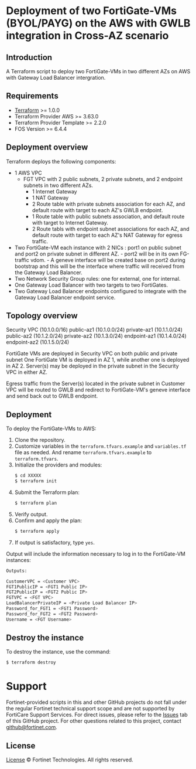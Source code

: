 # Deployment of two FortiGate-VMs (BYOL/PAYG) on the AWS with GWLB integration in Cross-AZ scenario
## Introduction
A Terraform script to deploy two FortiGate-VMs in two different AZs on AWS with Gateway Load Balancer intergration.

## Requirements
* [Terraform](https://learn.hashicorp.com/terraform/getting-started/install.html) >= 1.0.0
* Terraform Provider AWS >= 3.63.0
* Terraform Provider Template >= 2.2.0
* FOS Version >= 6.4.4

## Deployment overview
Terraform deploys the following components:
   - 1 AWS VPC
        - FGT VPC with 2 public subnets, 2 private subnets, and 2 endpoint subnets in two different AZs. 
           - 1 Internet Gateway
           - 1 NAT Gateway
           - 2 Route table with private subnets association for each AZ, and default route with target to each AZ's GWLB endpoint.
           - 1 Route table with public subnets association, and default route with target to Internet Gateway.
           - 2 Route tabls with endpoint subnet associations for each AZ, and default route with target to each AZ's NAT Gateway for egress traffic. 
   - Two FortiGate-VM each instance with 2 NICs : port1 on public subnet and port2 on private subnet in different AZ.
           - port2 will be in its own FG-traffic vdom.
           - A geneve interface will be created base on port2 during bootstrap and this will be the interface where traffic will received from the Gateway Load Balancer.
   - Two Network Security Group rules: one for external, one for internal.
   - One Gateway Load Balancer with two targets to two FortiGates.
   - Two Gateway Load Balancer endpoints configured to integrate with the Gateway Load Balancer endpoint service.
        

## Topology overview
Security VPC (10.1.0.0/16)
       public-az1   (10.1.0.0/24)
       private-az1  (10.1.1.0/24)
       public-az2   (10.1.2.0/24)
       private-az2  (10.1.3.0/24)
       endpoint-az1 (10.1.4.0/24)
       endpoint-az2 (10.1.5.0/24)


FortiGate VMs are deployed in Security VPC on both public and private subnet
One FortiGate VM is deployed in AZ 1, while another one is deployed in AZ 2. 
Server(s) may be deployed in the private subnet in the Security VPC in either AZ.

Egress traffic from the Server(s) located in the private subnet in Customer VPC will be routed to GWLB and redirect to FortiGate-VM's geneve interface and send back out to GWLB endpoint. 

## Deployment
To deploy the FortiGate-VMs to AWS:
1. Clone the repository.
2. Customize variables in the `terraform.tfvars.example` and `variables.tf` file as needed.  And rename `terraform.tfvars.example` to `terraform.tfvars`.
3. Initialize the providers and modules:
   ```sh
   $ cd XXXXX
   $ terraform init
    ```
4. Submit the Terraform plan:
   ```sh
   $ terraform plan
   ```
5. Verify output.
6. Confirm and apply the plan:
   ```sh
   $ terraform apply
   ```
7. If output is satisfactory, type `yes`.

Output will include the information necessary to log in to the FortiGate-VM instances:
```sh
Outputs:

CustomerVPC = <Customer VPC>
FGT1PublicIP = <FGT1 Public IP>
FGT2PublicIP = <FGT2 Public IP>
FGTVPC = <FGT VPC>
LoadBalancerPrivateIP = <Private Load Balancer IP>
Password_for_FGT1 = <FGT1 Password>
Password_for_FGT2 = <FGT2 Password>
Username = <FGT Username>

```

## Destroy the instance
To destroy the instance, use the command:
```sh
$ terraform destroy
```

# Support
Fortinet-provided scripts in this and other GitHub projects do not fall under the regular Fortinet technical support scope and are not supported by FortiCare Support Services.
For direct issues, please refer to the [Issues](https://github.com/fortinet/fortigate-terraform-deploy/issues) tab of this GitHub project.
For other questions related to this project, contact [github@fortinet.com](mailto:github@fortinet.com).

## License
[License](https://github.com/fortinet/fortigate-terraform-deploy/blob/master/LICENSE) © Fortinet Technologies. All rights reserved.
